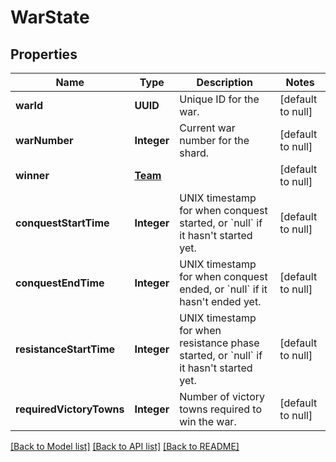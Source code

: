 # WarState
## Properties

Name | Type | Description | Notes
------------ | ------------- | ------------- | -------------
**warId** | **UUID** | Unique ID for the war. | [default to null]
**warNumber** | **Integer** | Current war number for the shard. | [default to null]
**winner** | [**Team**](Team.md) |  | [default to null]
**conquestStartTime** | **Integer** | UNIX timestamp for when conquest started, or &#x60;null&#x60; if it hasn&#39;t started yet. | [default to null]
**conquestEndTime** | **Integer** | UNIX timestamp for when conquest ended, or &#x60;null&#x60; if it hasn&#39;t ended yet. | [default to null]
**resistanceStartTime** | **Integer** | UNIX timestamp for when resistance phase started, or &#x60;null&#x60; if it hasn&#39;t started yet. | [default to null]
**requiredVictoryTowns** | **Integer** | Number of victory towns required to win the war. | [default to null]

[[Back to Model list]](../README.md#documentation-for-models) [[Back to API list]](../README.md#documentation-for-api-endpoints) [[Back to README]](../README.md)

